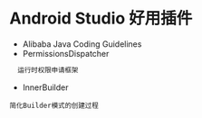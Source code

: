 # Android Studio 好用插件

* Alibaba Java Coding Guidelines
* PermissionsDispatcher
```Java
  运行时权限申请框架

```
* InnerBuilder
```
简化Builder模式的创建过程
```
